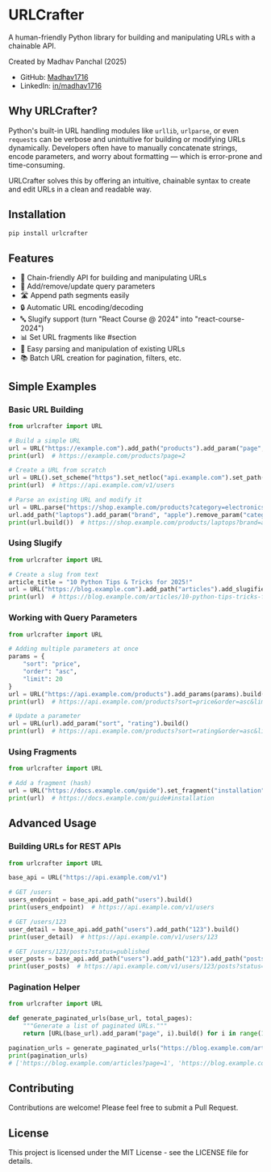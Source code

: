 # URLCrafter

A human-friendly Python library for building and manipulating URLs with a chainable API.

Created by Madhav Panchal (2025)
- GitHub: [Madhav1716](https://github.com/Madhav1716)
- LinkedIn: [in/madhav1716](https://linkedin.com/in/madhav1716)

## Why URLCrafter?

Python's built-in URL handling modules like `urllib`, `urlparse`, or even `requests` can be verbose and unintuitive for building or modifying URLs dynamically. Developers often have to manually concatenate strings, encode parameters, and worry about formatting — which is error-prone and time-consuming.

URLCrafter solves this by offering an intuitive, chainable syntax to create and edit URLs in a clean and readable way.

## Installation

```bash
pip install urlcrafter
```

## Features

- 🔗 Chain-friendly API for building and manipulating URLs
- 🔄 Add/remove/update query parameters
- 🛣️ Append path segments easily
- 🔒 Automatic URL encoding/decoding
- 🔤 Slugify support (turn "React Course @ 2024" into "react-course-2024")
- 📊 Set URL fragments like #section
- 🧩 Easy parsing and manipulation of existing URLs
- 📚 Batch URL creation for pagination, filters, etc.

## Simple Examples

### Basic URL Building

```python
from urlcrafter import URL

# Build a simple URL
url = URL("https://example.com").add_path("products").add_param("page", 2).build()
print(url)  # https://example.com/products?page=2

# Create a URL from scratch
url = URL().set_scheme("https").set_netloc("api.example.com").set_path("/v1/users").build()
print(url)  # https://api.example.com/v1/users

# Parse an existing URL and modify it
url = URL.parse("https://shop.example.com/products?category=electronics")
url.add_path("laptops").add_param("brand", "apple").remove_param("category")
print(url.build())  # https://shop.example.com/products/laptops?brand=apple
```

### Using Slugify

```python
from urlcrafter import URL

# Create a slug from text
article_title = "10 Python Tips & Tricks for 2025!"
url = URL("https://blog.example.com").add_path("articles").add_slugified_path(article_title).build()
print(url)  # https://blog.example.com/articles/10-python-tips-tricks-for-2025
```

### Working with Query Parameters

```python
from urlcrafter import URL

# Adding multiple parameters at once
params = {
    "sort": "price",
    "order": "asc",
    "limit": 20
}
url = URL("https://api.example.com/products").add_params(params).build()
print(url)  # https://api.example.com/products?sort=price&order=asc&limit=20

# Update a parameter
url = URL(url).add_param("sort", "rating").build()
print(url)  # https://api.example.com/products?sort=rating&order=asc&limit=20
```

### Using Fragments

```python
from urlcrafter import URL

# Add a fragment (hash)
url = URL("https://docs.example.com/guide").set_fragment("installation").build()
print(url)  # https://docs.example.com/guide#installation
```

## Advanced Usage

### Building URLs for REST APIs

```python
from urlcrafter import URL

base_api = URL("https://api.example.com/v1")

# GET /users
users_endpoint = base_api.add_path("users").build()
print(users_endpoint)  # https://api.example.com/v1/users

# GET /users/123
user_detail = base_api.add_path("users").add_path("123").build()
print(user_detail)  # https://api.example.com/v1/users/123

# GET /users/123/posts?status=published
user_posts = base_api.add_path("users").add_path("123").add_path("posts").add_param("status", "published").build()
print(user_posts)  # https://api.example.com/v1/users/123/posts?status=published
```

### Pagination Helper

```python
from urlcrafter import URL

def generate_paginated_urls(base_url, total_pages):
    """Generate a list of paginated URLs."""
    return [URL(base_url).add_param("page", i).build() for i in range(1, total_pages + 1)]

pagination_urls = generate_paginated_urls("https://blog.example.com/articles", 5)
print(pagination_urls)
# ['https://blog.example.com/articles?page=1', 'https://blog.example.com/articles?page=2', ...]
```

## Contributing

Contributions are welcome! Please feel free to submit a Pull Request.

## License

This project is licensed under the MIT License - see the LICENSE file for details.
